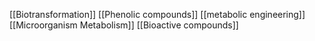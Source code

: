 [[Biotransformation]]
[[Phenolic compounds]]
[[metabolic engineering]]
[[Microorganism Metabolism]]
[[Bioactive compounds]]
